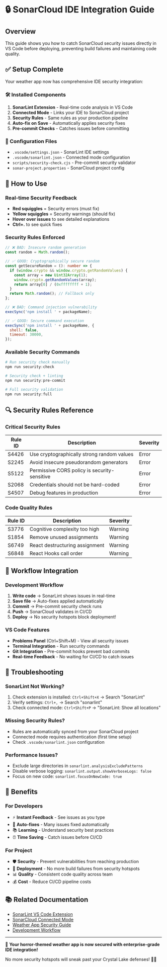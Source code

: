 # 🔒 SonarCloud IDE Integration Guide

## Overview

This guide shows you how to catch SonarCloud security issues directly in VS Code before deploying,
preventing build failures and maintaining code quality.

## ✅ Setup Complete

Your weather app now has comprehensive IDE security integration:

### 🛠️ **Installed Components**

1. **SonarLint Extension** - Real-time code analysis in VS Code
2. **Connected Mode** - Links your IDE to SonarCloud project
3. **Security Rules** - Same rules as your production pipeline
4. **Auto-fix on Save** - Automatically applies security fixes
5. **Pre-commit Checks** - Catches issues before committing

### 📁 **Configuration Files**

- `.vscode/settings.json` - SonarLint IDE settings
- `.vscode/sonarlint.json` - Connected mode configuration
- `scripts/security-check.cjs` - Pre-commit security validator
- `sonar-project.properties` - SonarCloud project config

## 🚀 **How to Use**

### **Real-time Security Feedback**

- **Red squiggles** = Security errors (must fix)
- **Yellow squiggles** = Security warnings (should fix)
- **Hover over issues** to see detailed explanations
- **Ctrl+.** to see quick fixes

### **Security Rules Enforced**

```typescript
// ❌ BAD: Insecure random generation
const random = Math.random();

// ✅ GOOD: Cryptographically secure random
const getSecureRandom = (): number => {
  if (window.crypto && window.crypto.getRandomValues) {
    const array = new Uint32Array(1);
    window.crypto.getRandomValues(array);
    return array[0] / (0xffffffff + 1);
  }
  return Math.random(); // Fallback only
};
```

```javascript
// ❌ BAD: Command injection vulnerability
execSync('npm install ' + packageName);

// ✅ GOOD: Secure command execution
execSync('npm install ' + packageName, {
  shell: false,
  timeout: 30000,
});
```

### **Available Security Commands**

```powershell
# Run security check manually
npm run security:check

# Security check + linting
npm run security:pre-commit

# Full security validation
npm run security:full
```

## 🔍 **Security Rules Reference**

### **Critical Security Rules**

| Rule ID | Description                                  | Severity |
| ------- | -------------------------------------------- | -------- |
| S4426   | Use cryptographically strong random values   | Error    |
| S2245   | Avoid insecure pseudorandom generators       | Error    |
| S5122   | Permissive CORS policy is security-sensitive | Error    |
| S2068   | Credentials should not be hard-coded         | Error    |
| S4507   | Debug features in production                 | Error    |

### **Code Quality Rules**

| Rule ID | Description                    | Severity |
| ------- | ------------------------------ | -------- |
| S3776   | Cognitive complexity too high  | Warning  |
| S1854   | Remove unused assignments      | Warning  |
| S6749   | React destructuring assignment | Warning  |
| S6848   | React Hooks call order         | Warning  |

## 🎯 **Workflow Integration**

### **Development Workflow**

1. **Write code** → SonarLint shows issues in real-time
2. **Save file** → Auto-fixes applied automatically
3. **Commit** → Pre-commit security check runs
4. **Push** → SonarCloud validates in CI/CD
5. **Deploy** → No security hotspots block deployment!

### **VS Code Features**

- **Problems Panel** (Ctrl+Shift+M) - View all security issues
- **Terminal Integration** - Run security commands
- **Git Integration** - Pre-commit hooks prevent bad commits
- **Real-time Feedback** - No waiting for CI/CD to catch issues

## 🔧 **Troubleshooting**

### **SonarLint Not Working?**

1. Check extension is installed: `Ctrl+Shift+X` → Search "SonarLint"
2. Verify settings: `Ctrl+,` → Search "sonarlint"
3. Check connected mode: `Ctrl+Shift+P` → "SonarLint: Show all locations"

### **Missing Security Rules?**

- Rules are automatically synced from your SonarCloud project
- Connected mode requires authentication (first time setup)
- Check `.vscode/sonarlint.json` configuration

### **Performance Issues?**

- Exclude large directories in `sonarlint.analysisExcludePatterns`
- Disable verbose logging: `sonarlint.output.showVerboseLogs: false`
- Focus on new code: `sonarlint.focusOnNewCode: true`

## 🎉 **Benefits**

### **For Developers**

- ⚡ **Instant Feedback** - See issues as you type
- 🔧 **Auto-fixes** - Many issues fixed automatically
- 📚 **Learning** - Understand security best practices
- ⏰ **Time Saving** - Catch issues before CI/CD

### **For Project**

- 🛡️ **Security** - Prevent vulnerabilities from reaching production
- 🚀 **Deployment** - No more build failures from security hotspots
- 📊 **Quality** - Consistent code quality across team
- 💰 **Cost** - Reduce CI/CD pipeline costs

## 📚 **Related Documentation**

- [SonarLint VS Code Extension](https://marketplace.visualstudio.com/items?itemName=SonarSource.sonarlint-vscode)
- [SonarCloud Connected Mode](https://docs.sonarcloud.io/improving/sonarlint/)
- [Weather App Security Guide](./SECURITY_GUIDE.md)
- [Development Workflow](./DEVELOPMENT_WORKFLOW.md)

---

🎃 **Your horror-themed weather app is now secured with enterprise-grade IDE integration!**

No more security hotspots will sneak past your Crystal Lake defenses! 🌊✨
